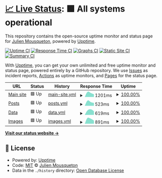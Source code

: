 # [📈 Live Status](https://uptime.ransomware.live): <!--live status--> **🟩 All systems operational**

This repository contains the open-source uptime monitor and status page for [Julien Mousqueton](http://www.julien.io), powered by [Upptime](https://github.com/upptime/upptime).

[![Uptime CI](https://github.com/JMousqueton/uptime.ransomware.live/workflows/Uptime%20CI/badge.svg)](https://github.com/JMousqueton/uptime.ransomware.live/actions?query=workflow%3A%22Uptime+CI%22)
[![Response Time CI](https://github.com/JMousqueton/uptime.ransomware.live/workflows/Response%20Time%20CI/badge.svg)](https://github.com/JMousqueton/uptime.ransomware.live/actions?query=workflow%3A%22Response+Time+CI%22)
[![Graphs CI](https://github.com/JMousqueton/uptime.ransomware.live/workflows/Graphs%20CI/badge.svg)](https://github.com/JMousqueton/uptime.ransomware.live/actions?query=workflow%3A%22Graphs+CI%22)
[![Static Site CI](https://github.com/JMousqueton/uptime.ransomware.live/workflows/Static%20Site%20CI/badge.svg)](https://github.com/JMousqueton/uptime.ransomware.live/actions?query=workflow%3A%22Static+Site+CI%22)
[![Summary CI](https://github.com/JMousqueton/uptime.ransomware.live/workflows/Summary%20CI/badge.svg)](https://github.com/JMousqueton/uptime.ransomware.live/actions?query=workflow%3A%22Summary+CI%22)

With [Upptime](https://upptime.js.org), you can get your own unlimited and free uptime monitor and status page, powered entirely by a GitHub repository. We use [Issues](https://github.com/JMousqueton/uptime.ransomware.live/issues) as incident reports, [Actions](https://github.com/JMousqueton/uptime.ransomware.live/actions) as uptime monitors, and [Pages](https://uptime.ransomware.live) for the status page.

<!--start: status pages-->
<!-- This summary is generated by Upptime (https://github.com/upptime/upptime) -->
<!-- Do not edit this manually, your changes will be overwritten -->
<!-- prettier-ignore -->
| URL | Status | History | Response Time | Uptime |
| --- | ------ | ------- | ------------- | ------ |
| <img alt="" src="https://icons.duckduckgo.com/ip3/www.ransomware.live.ico" height="13"> [Main site](https://www.ransomware.live) | 🟩 Up | [main-site.yml](https://github.com/JMousqueton/uptime.ransomware.live/commits/HEAD/history/main-site.yml) | <details><summary><img alt="Response time graph" src="./graphs/main-site/response-time-week.png" height="20"> 1201ms</summary><br><a href="https://uptime.ransomware.live/history/main-site"><img alt="Response time 1201" src="https://img.shields.io/endpoint?url=https%3A%2F%2Fraw.githubusercontent.com%2FJMousqueton%2Fuptime.ransomware.live%2FHEAD%2Fapi%2Fmain-site%2Fresponse-time.json"></a><br><a href="https://uptime.ransomware.live/history/main-site"><img alt="24-hour response time 1201" src="https://img.shields.io/endpoint?url=https%3A%2F%2Fraw.githubusercontent.com%2FJMousqueton%2Fuptime.ransomware.live%2FHEAD%2Fapi%2Fmain-site%2Fresponse-time-day.json"></a><br><a href="https://uptime.ransomware.live/history/main-site"><img alt="7-day response time 1201" src="https://img.shields.io/endpoint?url=https%3A%2F%2Fraw.githubusercontent.com%2FJMousqueton%2Fuptime.ransomware.live%2FHEAD%2Fapi%2Fmain-site%2Fresponse-time-week.json"></a><br><a href="https://uptime.ransomware.live/history/main-site"><img alt="30-day response time 1201" src="https://img.shields.io/endpoint?url=https%3A%2F%2Fraw.githubusercontent.com%2FJMousqueton%2Fuptime.ransomware.live%2FHEAD%2Fapi%2Fmain-site%2Fresponse-time-month.json"></a><br><a href="https://uptime.ransomware.live/history/main-site"><img alt="1-year response time 1201" src="https://img.shields.io/endpoint?url=https%3A%2F%2Fraw.githubusercontent.com%2FJMousqueton%2Fuptime.ransomware.live%2FHEAD%2Fapi%2Fmain-site%2Fresponse-time-year.json"></a></details> | <details><summary><a href="https://uptime.ransomware.live/history/main-site">100.00%</a></summary><a href="https://uptime.ransomware.live/history/main-site"><img alt="All-time uptime 100.00%" src="https://img.shields.io/endpoint?url=https%3A%2F%2Fraw.githubusercontent.com%2FJMousqueton%2Fuptime.ransomware.live%2FHEAD%2Fapi%2Fmain-site%2Fuptime.json"></a><br><a href="https://uptime.ransomware.live/history/main-site"><img alt="24-hour uptime 100.00%" src="https://img.shields.io/endpoint?url=https%3A%2F%2Fraw.githubusercontent.com%2FJMousqueton%2Fuptime.ransomware.live%2FHEAD%2Fapi%2Fmain-site%2Fuptime-day.json"></a><br><a href="https://uptime.ransomware.live/history/main-site"><img alt="7-day uptime 100.00%" src="https://img.shields.io/endpoint?url=https%3A%2F%2Fraw.githubusercontent.com%2FJMousqueton%2Fuptime.ransomware.live%2FHEAD%2Fapi%2Fmain-site%2Fuptime-week.json"></a><br><a href="https://uptime.ransomware.live/history/main-site"><img alt="30-day uptime 100.00%" src="https://img.shields.io/endpoint?url=https%3A%2F%2Fraw.githubusercontent.com%2FJMousqueton%2Fuptime.ransomware.live%2FHEAD%2Fapi%2Fmain-site%2Fuptime-month.json"></a><br><a href="https://uptime.ransomware.live/history/main-site"><img alt="1-year uptime 100.00%" src="https://img.shields.io/endpoint?url=https%3A%2F%2Fraw.githubusercontent.com%2FJMousqueton%2Fuptime.ransomware.live%2FHEAD%2Fapi%2Fmain-site%2Fuptime-year.json"></a></details>
| <img alt="" src="https://icons.duckduckgo.com/ip3/posts.ransomware.live.ico" height="13"> [Posts](https://posts.ransomware.live) | 🟩 Up | [posts.yml](https://github.com/JMousqueton/uptime.ransomware.live/commits/HEAD/history/posts.yml) | <details><summary><img alt="Response time graph" src="./graphs/posts/response-time-week.png" height="20"> 523ms</summary><br><a href="https://uptime.ransomware.live/history/posts"><img alt="Response time 523" src="https://img.shields.io/endpoint?url=https%3A%2F%2Fraw.githubusercontent.com%2FJMousqueton%2Fuptime.ransomware.live%2FHEAD%2Fapi%2Fposts%2Fresponse-time.json"></a><br><a href="https://uptime.ransomware.live/history/posts"><img alt="24-hour response time 523" src="https://img.shields.io/endpoint?url=https%3A%2F%2Fraw.githubusercontent.com%2FJMousqueton%2Fuptime.ransomware.live%2FHEAD%2Fapi%2Fposts%2Fresponse-time-day.json"></a><br><a href="https://uptime.ransomware.live/history/posts"><img alt="7-day response time 523" src="https://img.shields.io/endpoint?url=https%3A%2F%2Fraw.githubusercontent.com%2FJMousqueton%2Fuptime.ransomware.live%2FHEAD%2Fapi%2Fposts%2Fresponse-time-week.json"></a><br><a href="https://uptime.ransomware.live/history/posts"><img alt="30-day response time 523" src="https://img.shields.io/endpoint?url=https%3A%2F%2Fraw.githubusercontent.com%2FJMousqueton%2Fuptime.ransomware.live%2FHEAD%2Fapi%2Fposts%2Fresponse-time-month.json"></a><br><a href="https://uptime.ransomware.live/history/posts"><img alt="1-year response time 523" src="https://img.shields.io/endpoint?url=https%3A%2F%2Fraw.githubusercontent.com%2FJMousqueton%2Fuptime.ransomware.live%2FHEAD%2Fapi%2Fposts%2Fresponse-time-year.json"></a></details> | <details><summary><a href="https://uptime.ransomware.live/history/posts">100.00%</a></summary><a href="https://uptime.ransomware.live/history/posts"><img alt="All-time uptime 100.00%" src="https://img.shields.io/endpoint?url=https%3A%2F%2Fraw.githubusercontent.com%2FJMousqueton%2Fuptime.ransomware.live%2FHEAD%2Fapi%2Fposts%2Fuptime.json"></a><br><a href="https://uptime.ransomware.live/history/posts"><img alt="24-hour uptime 100.00%" src="https://img.shields.io/endpoint?url=https%3A%2F%2Fraw.githubusercontent.com%2FJMousqueton%2Fuptime.ransomware.live%2FHEAD%2Fapi%2Fposts%2Fuptime-day.json"></a><br><a href="https://uptime.ransomware.live/history/posts"><img alt="7-day uptime 100.00%" src="https://img.shields.io/endpoint?url=https%3A%2F%2Fraw.githubusercontent.com%2FJMousqueton%2Fuptime.ransomware.live%2FHEAD%2Fapi%2Fposts%2Fuptime-week.json"></a><br><a href="https://uptime.ransomware.live/history/posts"><img alt="30-day uptime 100.00%" src="https://img.shields.io/endpoint?url=https%3A%2F%2Fraw.githubusercontent.com%2FJMousqueton%2Fuptime.ransomware.live%2FHEAD%2Fapi%2Fposts%2Fuptime-month.json"></a><br><a href="https://uptime.ransomware.live/history/posts"><img alt="1-year uptime 100.00%" src="https://img.shields.io/endpoint?url=https%3A%2F%2Fraw.githubusercontent.com%2FJMousqueton%2Fuptime.ransomware.live%2FHEAD%2Fapi%2Fposts%2Fuptime-year.json"></a></details>
| <img alt="" src="https://icons.duckduckgo.com/ip3/data.ransomware.live.ico" height="13"> [Data](https://data.ransomware.live) | 🟩 Up | [data.yml](https://github.com/JMousqueton/uptime.ransomware.live/commits/HEAD/history/data.yml) | <details><summary><img alt="Response time graph" src="./graphs/data/response-time-week.png" height="20"> 619ms</summary><br><a href="https://uptime.ransomware.live/history/data"><img alt="Response time 619" src="https://img.shields.io/endpoint?url=https%3A%2F%2Fraw.githubusercontent.com%2FJMousqueton%2Fuptime.ransomware.live%2FHEAD%2Fapi%2Fdata%2Fresponse-time.json"></a><br><a href="https://uptime.ransomware.live/history/data"><img alt="24-hour response time 619" src="https://img.shields.io/endpoint?url=https%3A%2F%2Fraw.githubusercontent.com%2FJMousqueton%2Fuptime.ransomware.live%2FHEAD%2Fapi%2Fdata%2Fresponse-time-day.json"></a><br><a href="https://uptime.ransomware.live/history/data"><img alt="7-day response time 619" src="https://img.shields.io/endpoint?url=https%3A%2F%2Fraw.githubusercontent.com%2FJMousqueton%2Fuptime.ransomware.live%2FHEAD%2Fapi%2Fdata%2Fresponse-time-week.json"></a><br><a href="https://uptime.ransomware.live/history/data"><img alt="30-day response time 619" src="https://img.shields.io/endpoint?url=https%3A%2F%2Fraw.githubusercontent.com%2FJMousqueton%2Fuptime.ransomware.live%2FHEAD%2Fapi%2Fdata%2Fresponse-time-month.json"></a><br><a href="https://uptime.ransomware.live/history/data"><img alt="1-year response time 619" src="https://img.shields.io/endpoint?url=https%3A%2F%2Fraw.githubusercontent.com%2FJMousqueton%2Fuptime.ransomware.live%2FHEAD%2Fapi%2Fdata%2Fresponse-time-year.json"></a></details> | <details><summary><a href="https://uptime.ransomware.live/history/data">100.00%</a></summary><a href="https://uptime.ransomware.live/history/data"><img alt="All-time uptime 100.00%" src="https://img.shields.io/endpoint?url=https%3A%2F%2Fraw.githubusercontent.com%2FJMousqueton%2Fuptime.ransomware.live%2FHEAD%2Fapi%2Fdata%2Fuptime.json"></a><br><a href="https://uptime.ransomware.live/history/data"><img alt="24-hour uptime 100.00%" src="https://img.shields.io/endpoint?url=https%3A%2F%2Fraw.githubusercontent.com%2FJMousqueton%2Fuptime.ransomware.live%2FHEAD%2Fapi%2Fdata%2Fuptime-day.json"></a><br><a href="https://uptime.ransomware.live/history/data"><img alt="7-day uptime 100.00%" src="https://img.shields.io/endpoint?url=https%3A%2F%2Fraw.githubusercontent.com%2FJMousqueton%2Fuptime.ransomware.live%2FHEAD%2Fapi%2Fdata%2Fuptime-week.json"></a><br><a href="https://uptime.ransomware.live/history/data"><img alt="30-day uptime 100.00%" src="https://img.shields.io/endpoint?url=https%3A%2F%2Fraw.githubusercontent.com%2FJMousqueton%2Fuptime.ransomware.live%2FHEAD%2Fapi%2Fdata%2Fuptime-month.json"></a><br><a href="https://uptime.ransomware.live/history/data"><img alt="1-year uptime 100.00%" src="https://img.shields.io/endpoint?url=https%3A%2F%2Fraw.githubusercontent.com%2FJMousqueton%2Fuptime.ransomware.live%2FHEAD%2Fapi%2Fdata%2Fuptime-year.json"></a></details>
| <img alt="" src="https://icons.duckduckgo.com/ip3/images.ransomware.live.ico" height="13"> [Images](https://images.ransomware.live) | 🟩 Up | [images.yml](https://github.com/JMousqueton/uptime.ransomware.live/commits/HEAD/history/images.yml) | <details><summary><img alt="Response time graph" src="./graphs/images/response-time-week.png" height="20"> 891ms</summary><br><a href="https://uptime.ransomware.live/history/images"><img alt="Response time 891" src="https://img.shields.io/endpoint?url=https%3A%2F%2Fraw.githubusercontent.com%2FJMousqueton%2Fuptime.ransomware.live%2FHEAD%2Fapi%2Fimages%2Fresponse-time.json"></a><br><a href="https://uptime.ransomware.live/history/images"><img alt="24-hour response time 891" src="https://img.shields.io/endpoint?url=https%3A%2F%2Fraw.githubusercontent.com%2FJMousqueton%2Fuptime.ransomware.live%2FHEAD%2Fapi%2Fimages%2Fresponse-time-day.json"></a><br><a href="https://uptime.ransomware.live/history/images"><img alt="7-day response time 891" src="https://img.shields.io/endpoint?url=https%3A%2F%2Fraw.githubusercontent.com%2FJMousqueton%2Fuptime.ransomware.live%2FHEAD%2Fapi%2Fimages%2Fresponse-time-week.json"></a><br><a href="https://uptime.ransomware.live/history/images"><img alt="30-day response time 891" src="https://img.shields.io/endpoint?url=https%3A%2F%2Fraw.githubusercontent.com%2FJMousqueton%2Fuptime.ransomware.live%2FHEAD%2Fapi%2Fimages%2Fresponse-time-month.json"></a><br><a href="https://uptime.ransomware.live/history/images"><img alt="1-year response time 891" src="https://img.shields.io/endpoint?url=https%3A%2F%2Fraw.githubusercontent.com%2FJMousqueton%2Fuptime.ransomware.live%2FHEAD%2Fapi%2Fimages%2Fresponse-time-year.json"></a></details> | <details><summary><a href="https://uptime.ransomware.live/history/images">100.00%</a></summary><a href="https://uptime.ransomware.live/history/images"><img alt="All-time uptime 100.00%" src="https://img.shields.io/endpoint?url=https%3A%2F%2Fraw.githubusercontent.com%2FJMousqueton%2Fuptime.ransomware.live%2FHEAD%2Fapi%2Fimages%2Fuptime.json"></a><br><a href="https://uptime.ransomware.live/history/images"><img alt="24-hour uptime 100.00%" src="https://img.shields.io/endpoint?url=https%3A%2F%2Fraw.githubusercontent.com%2FJMousqueton%2Fuptime.ransomware.live%2FHEAD%2Fapi%2Fimages%2Fuptime-day.json"></a><br><a href="https://uptime.ransomware.live/history/images"><img alt="7-day uptime 100.00%" src="https://img.shields.io/endpoint?url=https%3A%2F%2Fraw.githubusercontent.com%2FJMousqueton%2Fuptime.ransomware.live%2FHEAD%2Fapi%2Fimages%2Fuptime-week.json"></a><br><a href="https://uptime.ransomware.live/history/images"><img alt="30-day uptime 100.00%" src="https://img.shields.io/endpoint?url=https%3A%2F%2Fraw.githubusercontent.com%2FJMousqueton%2Fuptime.ransomware.live%2FHEAD%2Fapi%2Fimages%2Fuptime-month.json"></a><br><a href="https://uptime.ransomware.live/history/images"><img alt="1-year uptime 100.00%" src="https://img.shields.io/endpoint?url=https%3A%2F%2Fraw.githubusercontent.com%2FJMousqueton%2Fuptime.ransomware.live%2FHEAD%2Fapi%2Fimages%2Fuptime-year.json"></a></details>

<!--end: status pages-->

[**Visit our status website →**](https://uptime.ransomware.live)

## 📄 License

- Powered by: [Upptime](https://github.com/upptime/upptime)
- Code: [MIT](./LICENSE) © [Julien Mousqueton](http://www.julien.io)
- Data in the `./history` directory: [Open Database License](https://opendatacommons.org/licenses/odbl/1-0/)

